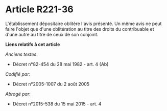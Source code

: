 # Article R221-36

L'établissement dépositaire oblitère l'avis présenté. Un même avis ne peut faire l'objet que d'une oblitération au titre des
droits du contribuable et d'une autre au titre de ceux de son conjoint.

**Liens relatifs à cet article**

_Anciens textes_:

  - Décret n°82-454 du 28 mai 1982 - art. 4 (Ab)

_Codifié par_:

  - Décret n°2005-1007 du 2 août 2005

_Abrogé par_:

  - Décret n°2015-538 du 15 mai 2015 - art. 4
